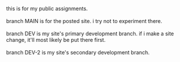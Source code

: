 this is for my public assignments.
<br><br>
branch MAIN is for the posted site. i try not to experiment there.
<br><br>
branch DEV is my site's primary development branch. if i make a site change, it'll most likely be put there first.
<br><br>
branch DEV-2 is my site's secondary development branch.
